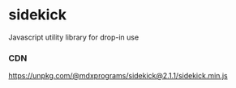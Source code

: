 # sidekick
Javascript utility library for drop-in use

### CDN
https://unpkg.com/@mdxprograms/sidekick@2.1.1/sidekick.min.js
